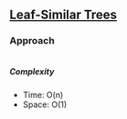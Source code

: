 ## [Leaf-Similar Trees](https://leetcode.com/problems/leaf-similar-trees/)

### Approach

```js


```

##### Complexity

- Time: O(n)
- Space: O(1)
